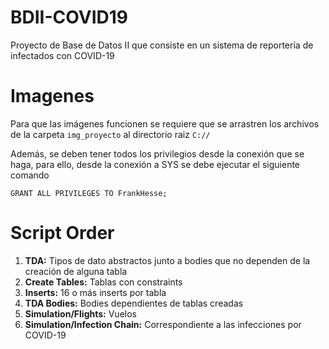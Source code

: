 # BDII-COVID19
 Proyecto de Base de Datos II que consiste en un sistema de reportería de infectados con COVID-19

# Imagenes
 Para que las imágenes funcionen se requiere que se arrastren los archivos de la carpeta `img_proyecto` al directorio raiz `C://`

 Además, se deben tener todos los privilegios desde la conexión que se haga, para ello, desde la conexión a SYS se debe ejecutar el siguiente comando

 `GRANT ALL PRIVILEGES TO FrankHesse;`

# Script Order
1. **TDA:** Tipos de dato abstractos junto a bodies que no dependen de la creación de alguna tabla
2. **Create Tables:** Tablas con constraints
3. **Inserts:** 16 o más inserts por tabla
4. **TDA Bodies:** Bodies dependientes de tablas creadas
5. **Simulation/Flights:** Vuelos
6. **Simulation/Infection Chain:** Correspondiente a las infecciones por COVID-19